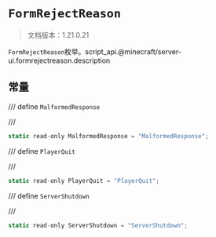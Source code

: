 # `FormRejectReason`

> 文档版本：1.21.0.21

`FormRejectReason`枚举。script_api.@minecraft/server-ui.formrejectreason.description

## 常量

/// define
`MalformedResponse`


///

```js
static read-only MalformedResponse = "MalformedResponse";
```


/// define
`PlayerQuit`


///

```js
static read-only PlayerQuit = "PlayerQuit";
```


/// define
`ServerShutdown`


///

```js
static read-only ServerShutdown = "ServerShutdown";
```

